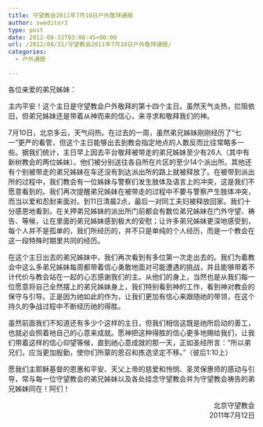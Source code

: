 ```yaml
---
title: 守望教会2011年7月10日户外敬拜通报
author: sweditor3
type: post
date: 2012-08-31T03:08:45+00:00
url: /2012/08/31/守望教会2011年7月10日户外敬拜通报/
categories:
  - 户外通报

---
```

各位亲爱的弟兄姊妹：

主内平安！这个主日是守望教会户外敬拜的第十四个主日。虽然天气炎热，拦阻依旧，但弟兄姊妹还是带着从神而来的信心，来寻求和敬拜我们的神。

7月10日，北京多云，天气闷热。在过去的一周，虽然弟兄姊妹刚刚经历了“七一”更严的看管，但这个主日能够出去到教会指定地点的人数反而比往常略多一些。据我们统计，主日早上因去平台敬拜被带走的弟兄姊妹至少有26人（其中有新树教会的两位姊妹）。他们被分别送往各自所在片区的至少14个派出所。其他还有个别被带走的弟兄姊妹在车还没有到达派出所的路上就被释放了。在被带到派出所的过程中，我们教会有一位姊妹与警察们发生肢体及语言上的冲突，这是我们不愿意看到的。我们再次提醒弟兄姊妹在被带走的过程中不要与警察产生肢体冲突，而当以爱和忍耐来面对。到11日清晨2点，最后一对同工夫妇被释放回家。我们十分感恩地看到，在关押弟兄姊妹的派出所门前都会有数位弟兄姊妹在门外守望、祷告、等候，让在里面的弟兄姊妹感到极大的安慰；让许多弟兄姊妹更深地感受到，每个人并不是孤单的，我们所经历的，并不只是单纯的个人经历，而是一个教会在这一段特殊时期里共同的经历。

在这个主日出去的弟兄姊妹中，我们再次看到有多位第一次走出去的。我们为着教会中这么多弟兄姊妹每周都带着信心勇敢地面对可能遭遇的挑战，并且能够带着不计代价与教会站在一起的心志感谢我们的主。从他们的身上，当然也是从我们每一位愿意将自己全然摆上的弟兄姊妹身上，我们特别看到神的工作，看到神对教会的保守与引导。正是因为祂如此的作为，让我们更加有信心来跟随祂的带领，在这个持久的争战过程中不断经历祂的得胜。

虽然前面我们不知道还有多少个这样的主日，但我们相信这既是祂所启动的善工，也就必会照着衪自己的心意来成就。愿神把这种得胜的信心更多地赐给我们，让我们带着这样的信心仰望等候，直到祂心意成就的那一天，正如圣经所言：“所以弟兄们，应当更加殷勤，使你们所蒙的恩召和拣选坚定不移。”（彼后1:10上）

愿我们主耶稣基督的恩惠和平安、天父上帝的慈爱和怜悯、圣灵保惠师的感动与引导，常与每一位守望教会的弟兄姊妹以及各处挂念守望教会并为守望教会祷告的弟兄姊妹同在！阿们！

<p style="text-align: right;">
  北京守望教会<br /> 2011年7月12日
</p>